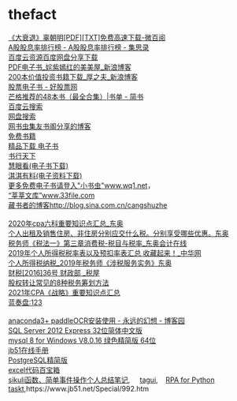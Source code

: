 # thefact
<div><a href="http://www.weibaiyue.com/jingguan/jinrong/1648.html" target="_blank" shape="rect" data-mce-href="http://www.weibaiyue.com/jingguan/jinrong/1648.html">《大衰退》辜朝明[PDF][TXT]免费高速下载-微百阅</a><br clear="none"><a href="https://www.jisilu.cn/data/stock/dividend_rate/#cn" target="_blank" shape="rect" data-mce-href="https://www.jisilu.cn/data/stock/dividend_rate/#cn">A股股息率排行榜 - A股股息率排行榜 - 集思录</a><br clear="none"><a href="http://www.bdyso.com/KwzDj08e4038Q/?c=3" target="_blank" shape="rect" data-mce-href="http://www.bdyso.com/KwzDj08e4038Q/?c=3">百度云资源百度网盘分享下载</a><br clear="none"><a href="http://blog.sina.com.cn/s/articlelist_3291897657_9_1.html" target="_blank" shape="rect" data-mce-href="http://blog.sina.com.cn/s/articlelist_3291897657_9_1.html">PDF电子书_姹紫嫣红的美美屋_新浪博客</a><br clear="none"><a href="http://blog.sina.com.cn/s/blog_15d01679c0102yi1v.html" target="_blank" shape="rect" data-mce-href="http://blog.sina.com.cn/s/blog_15d01679c0102yi1v.html">200本价值投资书籍下载_厚之夫_新浪博客</a><br clear="none"><a href="http://www.goodgupiao.com/soft/gupiaobook/list7_60.html" target="_blank" shape="rect" data-mce-href="http://www.goodgupiao.com/soft/gupiaobook/list7_60.html">股票电子书 - 好股票网</a><br clear="none"><a href="https://www.jianshu.com/p/0b34b4488c61" target="_blank" shape="rect" data-mce-href="https://www.jianshu.com/p/0b34b4488c61">芒格推荐的48本书（最全合集）|书单 - 简书</a><br clear="none"></div><div><a href="http://www.pansoso.org/" target="_blank" shape="rect" data-mce-href="http://www.pansoso.org/">百度云搜索</a></div><div><a href="http://pan.duososo.com/" target="_blank" shape="rect" data-mce-href="http://pan.duososo.com/">网盘搜索</a></div><div><a href="http://blog.sina.com.cn/s/articlelist_5496822321_0_1.html" target="_blank" shape="rect" data-mce-href="http://blog.sina.com.cn/s/articlelist_5496822321_0_1.html">网书虫集友书阁分享的博客</a></div><div><a href="https://www.wq1.net/books/free/page/37" target="_blank" shape="rect" data-mce-href="https://www.wq1.net/books/free/page/37">免费书籍</a></div><div><a href="http://www.j9p.com/" target="_blank" shape="rect" data-mce-href="http://www.j9p.com/">精品下载 电子书</a></div><div><a href="https://www.sxpdf.com/" target="_blank" shape="rect" data-mce-href="https://www.sxpdf.com/">书行天下</a></div><div><a href="http://www.huiyankan.com/" target="_blank" shape="rect" data-mce-href="http://www.huiyankan.com/">慧眼看(电子书下载)</a></div><div><a href="http://77ebooks.com/" target="_blank" shape="rect" data-mce-href="http://77ebooks.com/">淇淇有料(电子资料下载)</a></div><div><div><a href="http://www.wq1.net" target="_blank" shape="rect" data-mce-href="http://www.wq1.net">更多免费电子书请登入"小书虫"www.wq1.net</a>，</div><div><a href="http://www.33file.com" target="_blank" shape="rect" data-mce-href="http://www.33file.com">“莘莘文库”www.33file.com</a></div><div><a href="http://blog.sina.com.cn/cangshuzhe" target="_blank" shape="rect" data-mce-href="http://blog.sina.com.cn/cangshuzhe">藏书者的博客http://blog.sina.com.cn/cangshuzhe</a><br clear="none"></div><div><br clear="none"><a href="https://www.dongao.com/zckjs/sf/202004173119134.shtml" target="_blank" shape="rect" data-mce-href="https://www.dongao.com/zckjs/sf/202004173119134.shtml">2020年cpa六科重要知识点汇总_东奥</a><br clear="none"></div><a href="https://www.dongao.com/dy/shuiwushi_sf2_64537/13543909.shtml" target="_blank" shape="rect" data-mce-href="https://www.dongao.com/dy/shuiwushi_sf2_64537/13543909.shtml">个人出租及销售住房、非住房分别应交什么税。分别享受哪些优惠。东奥</a><br clear="none"><a href="https://www.dongao.com/shuiwushi/sf1/201912191221720.shtml" target="_blank" shape="rect" data-mce-href="https://www.dongao.com/shuiwushi/sf1/201912191221720.shtml">税务师《税法一》第三章消费税-税目与税率_东奥会计在线</a><br clear="none"><a href="http://m.chinaacc.com/kuaijishiwu/zzjn/zh20190621092449.shtml" target="_blank" shape="rect" data-mce-href="http://m.chinaacc.com/kuaijishiwu/zzjn/zh20190621092449.shtml">2019年个人所得税税率表以及预扣率表汇总 收藏起来！_中华网</a><br clear="none"><a href="https://www.dongao.com/shuiwushi/swfwsw/201911051192328.shtml" target="_blank" shape="rect" data-mce-href="https://www.dongao.com/shuiwushi/swfwsw/201911051192328.shtml">个人所得税纳税_2019年税务师《涉税服务实务》东奥</a><br clear="none"><a href="https://www.shui5.cn/article/ce/86646.html" target="_blank" shape="rect" data-mce-href="https://www.shui5.cn/article/ce/86646.html">财税[2016]36号 财政部 _税屋</a><br clear="none"></div><div><a href="http://www.zgkspx.com/sw/chouhua/21/103736.html" target="_blank" shape="rect" data-mce-href="http://www.zgkspx.com/sw/chouhua/21/103736.html">股权转让常见的8种税务筹划方法</a></div><div><div><a href="https://www.dongao.com/zckjs/gsz/202104233427162.shtml" target="_blank" shape="rect" data-mce-href="https://www.dongao.com/zckjs/gsz/202104233427162.shtml"><span>2021年CPA《战略》重要知识点汇总</span></a></div><div><div><a href="https://cbg.lanzoui.com/b01hgh73c" target="_blank" shape="rect" data-mce-href="https://cbg.lanzoui.com/b01hgh73c">蓝奏盘:123</a></div></div></div><div><div><div><br clear="none"><a href="https://www.cnblogs.com/xuanmanstein/p/13840670.html" target="_blank" shape="rect" data-mce-href="https://www.cnblogs.com/xuanmanstein/p/13840670.html">anaconda3+ paddleOCR安装使用 - 永远的幻想 - 博客园</a><br clear="none"></div><div><div><a href="http://download.superdata.com.cn/detail/5932.html" target="_blank" shape="rect" data-mce-href="http://download.superdata.com.cn/detail/5932.html"><span>SQL Server 2012 Express 32位简体中文版</span></a></div><div><a href="https://www.jb51.net/database/731188.html" target="_blank" shape="rect" data-mce-href="https://www.jb51.net/database/731188.html"><span>mysql 8 for Windows V8.0.16 绿色精简版 64位</span></a></div></div><div><a href="https://www.jb51.net/shouce/" target="_blank" shape="rect" data-mce-href="https://www.jb51.net/shouce/"><span>jb51在线手册</span></a></div><div><a href="https://www.cnblogs.com/inpool/p/pg-lite.html" target="_blank" shape="rect" data-mce-href="https://www.cnblogs.com/inpool/p/pg-lite.html">PostgreSQL精简版</a></div></div><div><a href="http://club.excelhome.net/thread-1162204-1-7.html?364576&amp;_dsign=0800faf5" target="_blank" shape="rect" data-mce-href="http://club.excelhome.net/thread-1162204-1-7.html?364576&amp;_dsign=0800faf5">excel代码百宝箱</a></div><div><a href="https://blog.csdn.net/airfer/article/details/47726939" target="_blank" shape="rect" data-mce-href="https://blog.csdn.net/airfer/article/details/47726939">sikuli函数、简单事件操作个人总结笔记</a>,&nbsp; &nbsp; &nbsp;<a href="https://github.com/houruipeng/TagUI-Python" target="_blank" shape="rect" data-mce-href="https://github.com/houruipeng/TagUI-Python">tagui</a>,&nbsp; &nbsp;&nbsp;<a href="https://github.com/tebelorg/RPA-Python" target="_blank" shape="rect" data-mce-href="https://github.com/tebelorg/RPA-Python">RPA&nbsp;for Python</a></div><div><a href="https://github.com/saucepleez/taskt" target="_blank" shape="rect" data-mce-href="https://github.com/saucepleez/taskt">taskt</a>,https://www.jb51.net/Special/992.htm</div><div><br clear="none"></div><br clear="none"></div><div><br clear="none"></div>
